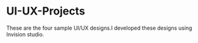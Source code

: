 # UI-UX-Projects
These are the four sample UI/UX designs.I developed these designs using Invision studio.
